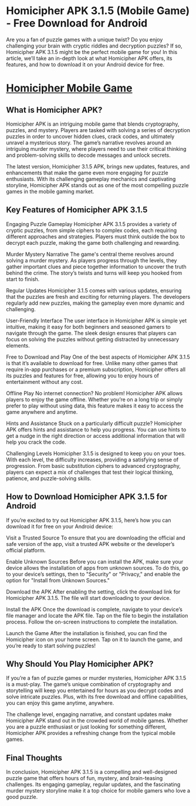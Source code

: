 # Homicipher APK 3.1.5 (Mobile Game) - Free Download for Android

Are you a fan of puzzle games with a unique twist? Do you enjoy challenging your brain with cryptic riddles and decryption puzzles? If so, Homicipher APK 3.1.5 might be the perfect mobile game for you! In this article, we’ll take an in-depth look at what Homicipher APK offers, its features, and how to download it on your Android device for free.

# [Homicipher Mobile Game](https://t.ly/5Dfkp)

## What is Homicipher APK?
Homicipher APK is an intriguing mobile game that blends cryptography, puzzles, and mystery. Players are tasked with solving a series of decryption puzzles in order to uncover hidden clues, crack codes, and ultimately unravel a mysterious story. The game’s narrative revolves around an intriguing murder mystery, where players need to use their critical thinking and problem-solving skills to decode messages and unlock secrets.

The latest version, Homicipher 3.1.5 APK, brings new updates, features, and enhancements that make the game even more engaging for puzzle enthusiasts. With its challenging gameplay mechanics and captivating storyline, Homicipher APK stands out as one of the most compelling puzzle games in the mobile gaming market.

## Key Features of Homicipher APK 3.1.5
Engaging Puzzle Gameplay
Homicipher APK 3.1.5 provides a variety of cryptic puzzles, from simple ciphers to complex codes, each requiring different approaches and strategies. Players must think outside the box to decrypt each puzzle, making the game both challenging and rewarding.

Murder Mystery Narrative
The game's central theme revolves around solving a murder mystery. As players progress through the levels, they gather important clues and piece together information to uncover the truth behind the crime. The story’s twists and turns will keep you hooked from start to finish.

Regular Updates
Homicipher 3.1.5 comes with various updates, ensuring that the puzzles are fresh and exciting for returning players. The developers regularly add new puzzles, making the gameplay even more dynamic and challenging.

User-Friendly Interface
The user interface in Homicipher APK is simple yet intuitive, making it easy for both beginners and seasoned gamers to navigate through the game. The sleek design ensures that players can focus on solving the puzzles without getting distracted by unnecessary elements.

Free to Download and Play
One of the best aspects of Homicipher APK 3.1.5 is that it’s available to download for free. Unlike many other games that require in-app purchases or a premium subscription, Homicipher offers all its puzzles and features for free, allowing you to enjoy hours of entertainment without any cost.

Offline Play
No internet connection? No problem! Homicipher APK allows players to enjoy the game offline. Whether you’re on a long trip or simply prefer to play without using data, this feature makes it easy to access the game anywhere and anytime.

Hints and Assistance
Stuck on a particularly difficult puzzle? Homicipher APK offers hints and assistance to help you progress. You can use hints to get a nudge in the right direction or access additional information that will help you crack the code.

Challenging Levels
Homicipher 3.1.5 is designed to keep you on your toes. With each level, the difficulty increases, providing a satisfying sense of progression. From basic substitution ciphers to advanced cryptography, players can expect a mix of challenges that test their logical thinking, patience, and puzzle-solving skills.

## How to Download Homicipher APK 3.1.5 for Android
If you’re excited to try out Homicipher APK 3.1.5, here’s how you can download it for free on your Android device:

Visit a Trusted Source
To ensure that you are downloading the official and safe version of the app, visit a trusted APK website or the developer’s official platform.

Enable Unknown Sources
Before you can install the APK, make sure your device allows the installation of apps from unknown sources. To do this, go to your device’s settings, then to "Security" or "Privacy," and enable the option for "Install from Unknown Sources."

Download the APK
After enabling the setting, click the download link for Homicipher APK 3.1.5. The file will start downloading to your device.

Install the APK
Once the download is complete, navigate to your device’s file manager and locate the APK file. Tap on the file to begin the installation process. Follow the on-screen instructions to complete the installation.

Launch the Game
After the installation is finished, you can find the Homicipher icon on your home screen. Tap on it to launch the game, and you’re ready to start solving puzzles!

## Why Should You Play Homicipher APK?
If you’re a fan of puzzle games or murder mysteries, Homicipher APK 3.1.5 is a must-play. The game’s unique combination of cryptography and storytelling will keep you entertained for hours as you decrypt codes and solve intricate puzzles. Plus, with its free download and offline capabilities, you can enjoy this game anytime, anywhere.

The challenge level, engaging narrative, and constant updates make Homicipher APK stand out in the crowded world of mobile games. Whether you are a puzzle enthusiast or just looking for something different, Homicipher APK provides a refreshing change from the typical mobile games.

## Final Thoughts
In conclusion, Homicipher APK 3.1.5 is a compelling and well-designed puzzle game that offers hours of fun, mystery, and brain-teasing challenges. Its engaging gameplay, regular updates, and the fascinating murder mystery storyline make it a top choice for mobile gamers who love a good puzzle.
